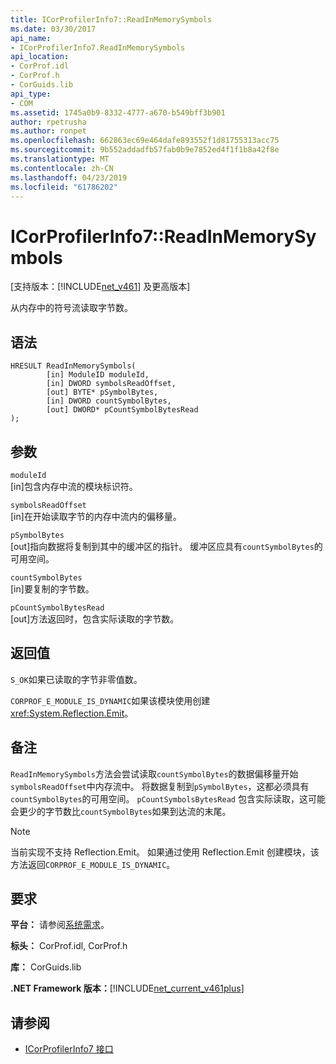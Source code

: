 ```yaml
---
title: ICorProfilerInfo7::ReadInMemorySymbols
ms.date: 03/30/2017
api_name:
- ICorProfilerInfo7.ReadInMemorySymbols
api_location:
- CorProf.idl
- CorProf.h
- CorGuids.lib
api_type:
- COM
ms.assetid: 1745a0b9-8332-4777-a670-b549bff3b901
author: rpetrusha
ms.author: ronpet
ms.openlocfilehash: 662863ec69e464dafe893552f1d81755313acc75
ms.sourcegitcommit: 9b552addadfb57fab0b9e7852ed4f1f1b8a42f8e
ms.translationtype: MT
ms.contentlocale: zh-CN
ms.lasthandoff: 04/23/2019
ms.locfileid: "61786202"
---
```

# <a name="icorprofilerinfo7readinmemorysymbols"></a>ICorProfilerInfo7::ReadInMemorySymbols
[支持版本：[!INCLUDE[net_v461](../../../../includes/net-v461-md.md)] 及更高版本]  
  
 从内存中的符号流读取字节数。  
  
## <a name="syntax"></a>语法  
  
```  
HRESULT ReadInMemorySymbols(  
        [in] ModuleID moduleId,  
        [in] DWORD symbolsReadOffset,  
        [out] BYTE* pSymbolBytes,  
        [in] DWORD countSymbolBytes,  
        [out] DWORD* pCountSymbolBytesRead  
);  
```  
  
## <a name="parameters"></a>参数  
 `moduleId`  
 [in]包含内存中流的模块标识符。  
  
 `symbolsReadOffset`  
 [in]在开始读取字节的内存中流内的偏移量。  
  
 `pSymbolBytes`  
 [out]指向数据将复制到其中的缓冲区的指针。 缓冲区应具有`countSymbolBytes`的可用空间。  
  
 `countSymbolBytes`  
 [in]要复制的字节数。  
  
 `pCountSymbolBytesRead`  
 [out]方法返回时，包含实际读取的字节数。  
  
## <a name="return-value"></a>返回值  
 `S_OK`如果已读取的字节非零值数。  
  
 `CORPROF_E_MODULE_IS_DYNAMIC`如果该模块使用创建<xref:System.Reflection.Emit>。  
  
## <a name="remarks"></a>备注  
 `ReadInMemorySymbols`方法会尝试读取`countSymbolBytes`的数据偏移量开始`symbolsReadOffset`中内存流中。 将数据复制到`pSymbolBytes`，这都必须具有`countSymbolBytes`的可用空间。     `pCountSymbolsBytesRead` 包含实际读取，这可能会更少的字节数比`countSymbolBytes`如果到达流的末尾。  
  
> [!NOTE]
>  当前实现不支持 Reflection.Emit。 如果通过使用 Reflection.Emit 创建模块，该方法返回`CORPROF_E_MODULE_IS_DYNAMIC`。  
  
## <a name="requirements"></a>要求  
 **平台：** 请参阅[系统需求](../../../../docs/framework/get-started/system-requirements.md)。  
  
 **标头：** CorProf.idl, CorProf.h  
  
 **库：** CorGuids.lib  
  
 **.NET Framework 版本：**[!INCLUDE[net_current_v461plus](../../../../includes/net-current-v461plus-md.md)]  
  
## <a name="see-also"></a>请参阅

- [ICorProfilerInfo7 接口](../../../../docs/framework/unmanaged-api/profiling/icorprofilerinfo7-interface.md)

